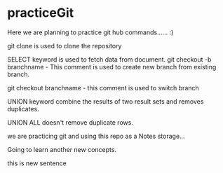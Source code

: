 # practiceGit

Here we are planning to practice git hub commands...... :)

git clone is used to clone the repository

SELECT keyword is used to fetch data from document.
git checkout -b branchname - This comment is used to create new branch from existing branch.

git checkout branchname - this comment is used to switch branch 

UNION keyword combine the results of two result sets and removes duplicates.

UNION ALL doesn't remove duplicate rows.


we are practicing git and using this repo as a Notes storage...

Going to learn another new concepts. 

this is new sentence